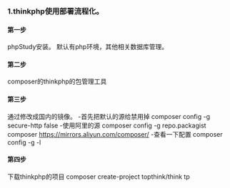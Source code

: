 
### 1.thinkphp使用部署流程化。
#### 第一步
phpStudy安装。
默认有php环境，其他相关数据库管理。

#### 第二步
composer的thinkphp的包管理工具

#### 第三步
通过修改成国内的镜像。
-首先把默认的源给禁用掉
composer config -g secure-http false
-使用阿里的源
composer config -g repo.packagist composer https://mirrors.aliyun.com/composer/
-查看一下配置
composer config -g -l

#### 第四步
下载thinkphp的项目
composer create-project topthink/think tp

